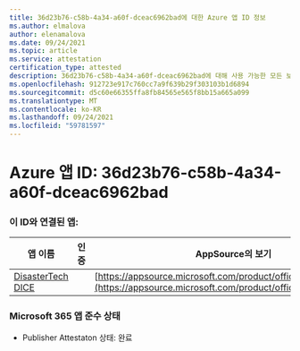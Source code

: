```yaml
---
title: 36d23b76-c58b-4a34-a60f-dceac6962bad에 대한 Azure 앱 ID 정보
ms.author: elmalova
author: elenamalova
ms.date: 09/24/2021
ms.topic: article
ms.service: attestation
certification_type: attested
description: 36d23b76-c58b-4a34-a60f-dceac6962bad에 대해 사용 가능한 모든 보안 및 규정 준수 정보입니다.
ms.openlocfilehash: 912723e917c760cc7a9f639b29f303103b1d6894
ms.sourcegitcommit: d5c60e66355ffa8fb84565e565f8bb15a665a099
ms.translationtype: MT
ms.contentlocale: ko-KR
ms.lasthandoff: 09/24/2021
ms.locfileid: "59781597"
---
```

# <a name="azure-app-id-36d23b76-c58b-4a34-a60f-dceac6962bad"></a>Azure 앱 ID: 36d23b76-c58b-4a34-a60f-dceac6962bad


### <a name="apps-associated-with-this-id"></a>이 ID와 연결된 앱:
| **앱 이름** | **인증** | **AppSource의 보기** |
|--------------|---------------|-----------------------|
| [DisasterTech DICE](https://docs.microsoft.com/microsoft-365-app-certification/forward/WA200001909) |  | [https://appsource.microsoft.com/product/office/WA200001909](https://appsource.microsoft.com/product/office/WA200001909) |

### <a name="microsoft-365-app-compliance-status"></a>Microsoft 365 앱 준수 상태
- Publisher Attestaton 상태: 완료
